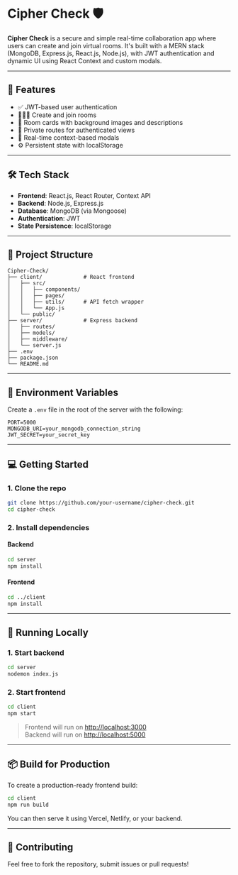 
# Cipher Check 🛡️

**Cipher Check** is a secure and simple real-time collaboration app where users can create and join virtual rooms. It's built with a MERN stack (MongoDB, Express.js, React.js, Node.js), with JWT authentication and dynamic UI using React Context and custom modals.

---

## 🚀 Features

- ✅ JWT-based user authentication
- 🧑‍🤝‍🧑 Create and join rooms
- 🎨 Room cards with background images and descriptions
- 👮 Private routes for authenticated views
- 💬 Real-time context-based modals
- ⚙️ Persistent state with localStorage

---

## 🛠️ Tech Stack

- **Frontend**: React.js, React Router, Context API
- **Backend**: Node.js, Express.js
- **Database**: MongoDB (via Mongoose)
- **Authentication**: JWT
- **State Persistence**: localStorage

---

## 📂 Project Structure

```
Cipher-Check/
├── client/             # React frontend
│   ├── src/
│   │   ├── components/
│   │   ├── pages/
│   │   ├── utils/      # API fetch wrapper
│   │   └── App.js
│   └── public/
├── server/             # Express backend
│   ├── routes/
│   ├── models/
│   ├── middleware/
│   └── server.js
├── .env
├── package.json
└── README.md
```

---

## 🔐 Environment Variables

Create a `.env` file in the root of the server with the following:

```
PORT=5000
MONGODB_URI=your_mongodb_connection_string
JWT_SECRET=your_secret_key
```

---

## 💻 Getting Started

### 1. Clone the repo

```bash
git clone https://github.com/your-username/cipher-check.git
cd cipher-check
```

### 2. Install dependencies

#### Backend

```bash
cd server
npm install
```

#### Frontend

```bash
cd ../client
npm install
```

---

## 🧪 Running Locally

### 1. Start backend

```bash
cd server
nodemon index.js
```

### 2. Start frontend

```bash
cd client
npm start
```

> Frontend will run on [http://localhost:3000](http://localhost:3000)  
> Backend will run on [http://localhost:5000](http://localhost:5000)

---

## 📦 Build for Production

To create a production-ready frontend build:

```bash
cd client
npm run build
```

You can then serve it using Vercel, Netlify, or your backend.

---

## 🤝 Contributing

Feel free to fork the repository, submit issues or pull requests!